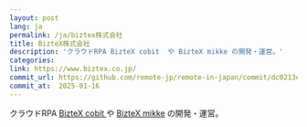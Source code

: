 ```yaml
---
layout: post
lang: ja
permalink: /ja/biztex株式会社
title: BizteX株式会社
description: 'クラウドRPA BizteX cobit  や BizteX mikke の開発・運営。'
categories: 
link: https://www.biztex.co.jp/
commit_url: https://github.com/remote-jp/remote-in-japan/commit/dc0213e5d3bf547e1dd7b4da3b612a689016ef3e
commit_at:  2025-01-16
---
```


<p>クラウドRPA <a href="https://service.biztex.co.jp/">BizteX cobit </a> や <a href="https://service.biztex.co.jp/mikke/">BizteX mikke</a> の開発・運営。</p>
